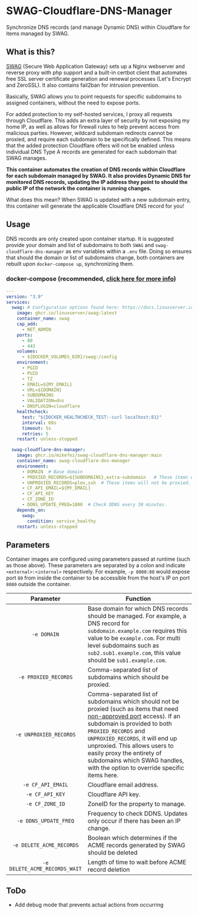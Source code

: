 # SWAG-Cloudflare-DNS-Manager
Synchronize DNS records (and manage Dynamic DNS) within Cloudflare for items managed by SWAG.

## What is this?
[SWAG](https://github.com/linuxserver/docker-swag) (Secure Web Application Gateway) sets up a Nginx webserver and reverse proxy with php support and a built-in certbot client that automates free SSL server certificate generation and renewal processes (Let's Encrypt and ZeroSSL). It also contains fail2ban for intrusion prevention.

Basically, SWAG allows you to point requests for specific subdomains to assigned containers, without the need to expose ports.

For added protection to my self-hosted services, I proxy all requests through Cloudflare. This adds an extra layer of security by not exposing my home IP, as well as allows for firewall rules to help prevent access from malicious parties. However, wildcard subdomain redirects cannot be proxied, and require each subdomain to be specifically defined. This means that the added protection Cloudflare offers will not be enabled unless individual DNS Type A records are generated for each subdomain that SWAG manages.

**This container automates the creation of DNS records within Cloudflare for each subdomain managed by SWAG. It also provides Dynamic DNS for monitored DNS records, updating the IP address they point to should the public IP of the network the container is running changes.**

What does this mean? When SWAG is updated with a new subdomain entry, this container will generate the applicable Cloudflare DNS record for you!

## Usage
DNS records are only created upon container startup. It is suggested provide your domain and list of subdomains to both `SWAG` and `swag-cloudflare-dns-manager` as env variables within a `.env` file. Doing so ensures that should the domain or list of subdomains change, both containers are rebuilt upon `docker-compose up`, synchronizing them.

### docker-compose (recommended, [click here for more info](https://docs.linuxserver.io/general/docker-compose))

```yaml
---
version: "3.9"
services:
  swag: # Configuration options found here: https://docs.linuxserver.io/images/docker-swag
    image: ghcr.io/linuxserver/swag:latest
    container_name: swag
    cap_add:
      - NET_ADMIN
    ports:
      - 80
      - 443
    volumes:
      - ${DOCKER_VOLUMES_DIR}/swag:/config
    environment:
      - PGID
      - PUID
      - TZ
      - EMAIL=${MY_EMAIL}
      - URL=${DOMAIN}
      - SUBDOMAINS
      - VALIDATION=dns
      - DNSPLUGIN=cloudflare
    healthcheck:
      test: "${DOCKER_HEALTHCHECK_TEST:-curl localhost:81}"
      interval: 60s
      timeout: 5s
      retries: 5
    restart: unless-stopped

  swag-cloudflare-dns-manager:
    image: ghcr.io/mikefez/swag-cloudflare-dns-manager:main
    container_name: swag-cloudflare-dns-manager
    environment:
      - DOMAIN  # Base domain
      - PROXIED_RECORDS=${SUBDOMAINS},extra-subdomain   # These items will be proxied. Should you want to manage subdomains which are not provided to SWAG, you can extend this list by appending comma-separated subdomains. Items in this list which are also provided to UNPROXIED_RECORDS will be unproxied.
      - UNPROXIED_RECORDS=plex,ssh  # These items will not be proxied. Plex requires port 32400 which cloudflare does not provide, and my SSH port is not the default.
      - CF_API_EMAIL=${MY_EMAIL}
      - CF_API_KEY
      - CF_ZONE_ID
      - DDNS_UPDATE_FREQ=1800  # Check DDNS every 30 minutes.
    depends_on:
      swag:
        condition: service_healthy
    restart: unless-stopped
```

## Parameters

Container images are configured using parameters passed at runtime (such as those above). These parameters are separated by a colon and indicate `<external>:<internal>` respectively. For example, `-p 8080:80` would expose port `80` from inside the container to be accessible from the host's IP on port `8080` outside the container.

| Parameter | Function |
| :----: | --- |
| `-e DOMAIN` | Base domain for which DNS records should be managed. For example, a DNS record for `subdomain.example.com` requires this value to be `example.com`. For multi level subdomains such as  `sub2.sub1.example.com`, this value should be `sub1.example.com`. |
| `-e PROXIED_RECORDS` | Comma-separated list of subdomains which should be proxied. |
| `-e UNPROXIED_RECORDS` | Comma-separated list of subdomains which should not be proxied (such as items that need [non-approved port](https://support.cloudflare.com/hc/en-us/articles/200169156-Identifying-network-ports-compatible-with-Cloudflare-s-proxy) access). If an subdomain is provided to both `PROXIED_RECORDS` and `UNPROXIED_RECORDS`, it will end up unproxied. This allows users to easily proxy the entirety of subdomains which SWAG handles, with the option to override specific items here. |
| `-e CF_API_EMAIL` | Cloudflare email address. |
| `-e CF_API_KEY` | Cloudflare API key. |
| `-e CF_ZONE_ID` | ZoneID for the property to manage. |
| `-e DDNS_UPDATE_FREQ` | Frequency to check DDNS. Updates only occur if there has been an IP change. |
| `-e DELETE_ACME_RECORDS` | Boolean which determines if the ACME records generated by SWAG should be deleted |
| `-e DELETE_ACME_RECORDS_WAIT` | Length of time to wait before ACME record deletion |

## ToDo
- Add debug mode that prevents actual actions from occurring
